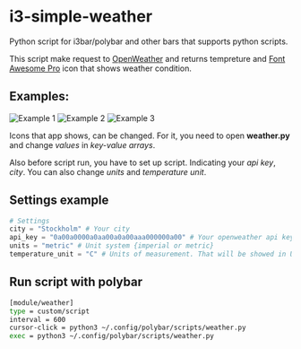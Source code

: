 # i3-simple-weather
Python script for i3bar/polybar and other bars that supports python scripts.

This script make request to [OpenWeather](https://openweathermap.org/) and returns tempreture and [Font Awesome Pro](https://fontawesome.com/) icon that shows weather condition.

## Examples:
![Example 1](/screenshots/screenshot-1.png)
![Example 2](/screenshots/screenshot-2.png)
![Example 3](/screenshots/screenshot-3.png)

Icons that app shows, can be changed. For it, you need to open **weather.py** and change *values* in *key-value arrays*.

Also before script run, you have to set up script. Indicating your *api key*, *city*.
You can also change *units* and *temperature unit*.

## Settings example
```python
# Settings 
city = "Stockholm" # Your city 
api_key = "0a00a0000a0aa00a0a00aaa000000a00" # Your openweather api key
units = "metric" # Unit system {imperial or metric}
temperature_unit = "C" # Units of measurement. That will be showed in UI. Does not affect on API.
```

## Run script with polybar
```sh
[module/weather]
type = custom/script
interval = 600
cursor-click = python3 ~/.config/polybar/scripts/weather.py
exec = python3 ~/.config/polybar/scripts/weather.py
```
